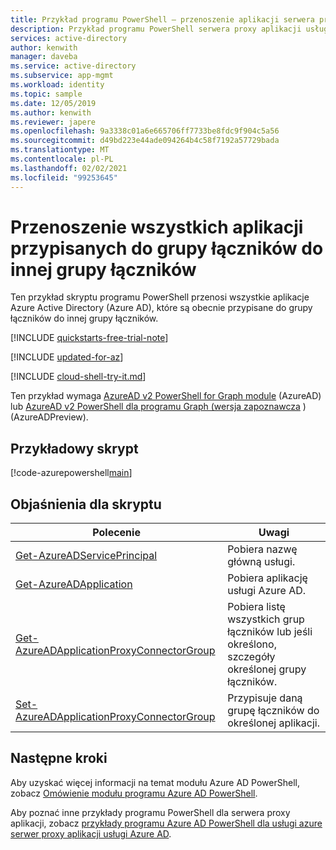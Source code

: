 ```yaml
---
title: Przykład programu PowerShell — przenoszenie aplikacji serwera proxy aplikacji do innej grupy
description: Przykład programu PowerShell serwera proxy aplikacji usługi Azure Active Directory (Azure AD) służący do przenoszenia wszystkich aplikacji aktualnie przypisanych do grupy łączników do innej grupy łączników.
services: active-directory
author: kenwith
manager: daveba
ms.service: active-directory
ms.subservice: app-mgmt
ms.workload: identity
ms.topic: sample
ms.date: 12/05/2019
ms.author: kenwith
ms.reviewer: japere
ms.openlocfilehash: 9a3338c01a6e665706ff7733be8fdc9f904c5a56
ms.sourcegitcommit: d49bd223e44ade094264b4c58f7192a57729bada
ms.translationtype: MT
ms.contentlocale: pl-PL
ms.lasthandoff: 02/02/2021
ms.locfileid: "99253645"
---
```

# <a name="move-all-apps-assigned-to-a-connector-group-to-another-connector-group"></a>Przenoszenie wszystkich aplikacji przypisanych do grupy łączników do innej grupy łączników

Ten przykład skryptu programu PowerShell przenosi wszystkie aplikacje Azure Active Directory (Azure AD), które są obecnie przypisane do grupy łączników do innej grupy łączników.

[!INCLUDE [quickstarts-free-trial-note](../../../../includes/quickstarts-free-trial-note.md)]

[!INCLUDE [updated-for-az](../../../../includes/updated-for-az.md)]

[!INCLUDE [cloud-shell-try-it.md](../../../../includes/cloud-shell-try-it.md)]

Ten przykład wymaga [AzureAD v2 PowerShell for Graph module](/powershell/azure/active-directory/install-adv2) (AzureAD) lub [AzureAD v2 PowerShell dla programu Graph (wersja zapoznawcza](/powershell/azure/active-directory/install-adv2?view=azureadps-2.0-preview) ) (AzureADPreview).

## <a name="sample-script"></a>Przykładowy skrypt

[!code-azurepowershell[main](~/powershell_scripts/application-proxy/move-all-apps-to-a-connector-group.ps1 "Move all apps assigned to a connector group to another connector group")]

## <a name="script-explanation"></a>Objaśnienia dla skryptu

| Polecenie | Uwagi |
|---|---|
|[Get-AzureADServicePrincipal](/powershell/module/azuread/get-azureadserviceprincipal) | Pobiera nazwę główną usługi. |
|[Get-AzureADApplication](/powershell/module/azuread/get-azureadapplication) | Pobiera aplikację usługi Azure AD. |
| [Get-AzureADApplicationProxyConnectorGroup](/powershell/module/azuread/get-azureadapplicationproxyconnectorgroup) | Pobiera listę wszystkich grup łączników lub jeśli określono, szczegóły określonej grupy łączników. |
| [Set-AzureADApplicationProxyConnectorGroup](/powershell/module/azuread/set-azureadapplicationproxyapplicationconnectorgroup) | Przypisuje daną grupę łączników do określonej aplikacji.|

## <a name="next-steps"></a>Następne kroki

Aby uzyskać więcej informacji na temat modułu Azure AD PowerShell, zobacz [Omówienie modułu programu Azure AD PowerShell](/powershell/azure/active-directory/overview).

Aby poznać inne przykłady programu PowerShell dla serwera proxy aplikacji, zobacz [przykłady programu Azure AD PowerShell dla usługi azure serwer proxy aplikacji usługi Azure AD](../application-proxy-powershell-samples.md).
